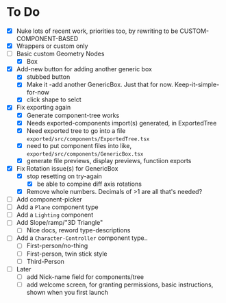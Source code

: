 # To Do

- [x] Nuke lots of recent work, priorities too, by rewriting to be CUSTOM-COMPONENT-BASED
- [x] Wrappers or custom only
- [ ] Basic custom Geometry Nodes
  - [x] Box
- [x] Add-new button for adding another generic box
  - [x] stubbed button
  - [x] Make it -add another GenericBox. Just that for now. Keep-it-simple-for-now
  - [x] click shape to selct
- [x] Fix exporting again
  - [x] Generate component-tree works
  - [x] Needs exported-components import(s) generated, in ExportedTree
  - [x] Need exported tree to go into a file `exported/src/components/ExportedTree.tsx`
  - [x] need to put component files into like, `exported/src/components/GenericBox.tsx`
  - [x] generate file previews, display previews, functiion exports
- [x] Fix Rotation issue(s) for GenericBox
  - [x] stop resetting on try-again
    - [x] be able to compine diff axis rotations
  - [x] Remove whole numbers. Decimals of >1 are all that's needed?
- [ ] Add component-picker
- [ ] Add a `Plane` component type
- [ ] Add a `Lighting` component
- [ ] Add Slope/ramp/"3D Triangle"
  - [ ] Nice docs, reword type-descriptions
- [ ] Add a `Character-Controller` component type..
  - [ ] First-person/no-thing
  - [ ] First-person, twin stick style
  - [ ] Third-Person
- [ ] Later
  - [ ] add Nick-name field for components/tree
  - [ ] add welcome screen, for granting permissions, basic instructions, shown when you first launch
